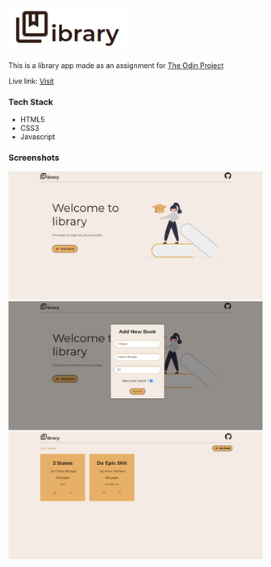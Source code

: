 ![Library App Logo](./images/library-logo.png)

This is a library app made as an assignment for [The Odin Project](https://www.theodinproject.com/)

Live link: [Visit](https://whyucode.github.io/library/)

### Tech Stack

 - HTML5
 - CSS3
 - Javascript


### Screenshots

![Screenshot 1](./images/library-welcome-screen.png)
![Screenshot 2](./images/library-add-book.png)
![Screenshot 3](./images/library-book-shelf.png)
